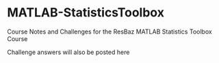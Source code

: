 # MATLAB-StatisticsToolbox
Course Notes and Challenges for the ResBaz MATLAB Statistics Toolbox Course

Challenge answers will also be posted here
